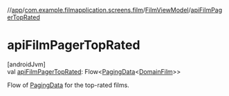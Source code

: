 //[app](../../../index.md)/[com.example.filmapplication.screens.film](../index.md)/[FilmViewModel](index.md)/[apiFilmPagerTopRated](api-film-pager-top-rated.md)

# apiFilmPagerTopRated

[androidJvm]\
val [apiFilmPagerTopRated](api-film-pager-top-rated.md): Flow&lt;[PagingData](https://developer.android.com/reference/kotlin/androidx/paging/PagingData.html)&lt;[DomainFilm](../../com.example.filmapplication.domain/-domain-film/index.md)&gt;&gt;

Flow of [PagingData](https://developer.android.com/reference/kotlin/androidx/paging/PagingData.html) for the top-rated films.
